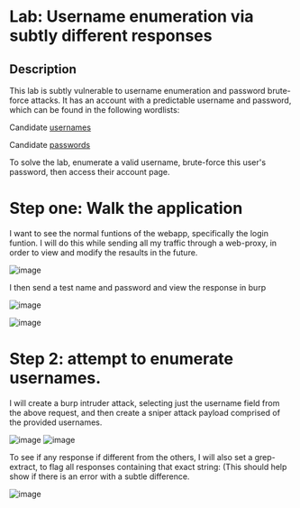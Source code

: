 # Lab: Username enumeration via subtly different responses

## Description

 This lab is subtly vulnerable to username enumeration and password brute-force attacks. It has an account with a predictable username and password, which can be found in the following wordlists:

 Candidate [usernames](https://github.com/hermh4cks/Write-ups/blob/main/Portswigger/2.authentication/usernames)
 
 Candidate [passwords](https://github.com/hermh4cks/Write-ups/blob/main/Portswigger/2.authentication/passwords)

To solve the lab, enumerate a valid username, brute-force this user's password, then access their account page.


# Step one: Walk the application

I want to see the normal funtions of the webapp, specifically the login funtion. I will do this while sending all my traffic through a web-proxy, in order to view and modify the resaults in the future.

![image](https://user-images.githubusercontent.com/83407557/170290184-ea67f07f-2ac6-4fb7-952d-8ca6b61b1440.png)

I then send a test name and password and view the response in burp

![image](https://user-images.githubusercontent.com/83407557/170290393-ab015e04-c2c5-4f2c-93f7-5c726c33535a.png)

![image](https://user-images.githubusercontent.com/83407557/170290622-cce5abc8-af45-423a-88f7-f8d00ebd9cc7.png)

# Step 2: attempt to enumerate usernames.

I will create a burp intruder attack, selecting just the username field from the above request, and then create a sniper attack payload comprised of the provided usernames.

![image](https://user-images.githubusercontent.com/83407557/170291461-a45dc796-ec5e-43c2-baa4-34389d0a5562.png)
![image](https://user-images.githubusercontent.com/83407557/170291690-b0cb8f9d-3f85-4fa9-9cca-2f7f672180b7.png)

To see if any response if different from the others, I will also set a grep-extract, to flag all responses containing that exact string:
(This should help show if there is an error with a subtle difference.

![image](https://user-images.githubusercontent.com/83407557/170293013-473f6711-9224-4a4b-b3aa-72db4a81874b.png)

